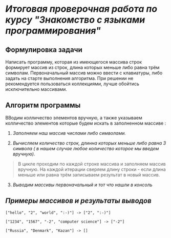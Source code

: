 # *Итоговая проверочная работа по курсу "Знакомство с языками программирования"*

## **Формулировка задачи**

Написать программу, которая из имеющегося массива строк формирует массив из строк, длина которых меньше либо равна трём символам. Первоначальный массив можно ввести с клавиатуры, либо задать на старте выполнения алгоритма. При решении не рекомендуется пользоваться коллекциями, лучше обойтись исключительно массивами.

## **Алгоритм программы**

ВВодим колличество элементов вручную, а также указываем колличество элементов которые будем искать в заполненном массиве :

1. *Заполняем наш массив числами либо символами.*

2. *Вычисляем количество строк, длинна которых меньше либо равна 3 символа  ( в нашем случае любое количество которое мы введем вручную).*
>В цикле проходим по каждой строке массива и заполняем массив вручную. На каждой итерации сверяем длину строки - если длина меньше или равна трём записываем результат в новый массив. 

3. *Выводим массивы первоначальный и тот что нашли  в консоль*



## *Примеры массивов и результаты выводов*
```
["hello", "2", "world", ":-)"] -> ["2", ":-)"]

["1234", "1567", "-2", "computer science"] -> ["-2"]

["Russia", "Denmark", "Kazan"] -> []
```